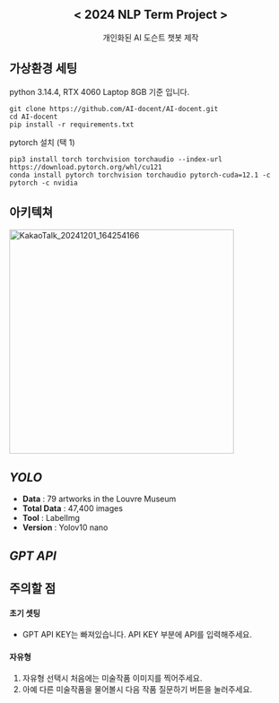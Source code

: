 <div align="center">
<h2>< 2024 NLP Term Project ></h2>
개인화된 AI 도슨트 챗봇 제작
</div>
  
## 가상환경 세팅

python 3.14.4, RTX 4060 Laptop 8GB  기준 입니다.
```
git clone https://github.com/AI-docent/AI-docent.git
cd AI-docent
pip install -r requirements.txt
```
pytorch 설치 (택 1)
```
pip3 install torch torchvision torchaudio --index-url https://download.pytorch.org/whl/cu121
conda install pytorch torchvision torchaudio pytorch-cuda=12.1 -c pytorch -c nvidia
```

## 아키텍쳐
<img width="400" alt="KakaoTalk_20241201_164254166" src="https://github.com/user-attachments/assets/b819afe3-2994-455d-a62d-927a1d543957">


## *YOLO*
+ **Data** : 79 artworks in the Louvre Museum
+ **Total Data** : 47,400 images
+ **Tool** : LabelImg
+ **Version** : Yolov10 nano



## *GPT API*


## 주의할 점

#### 초기 셋팅
+ GPT API KEY는 빠져있습니다. API KEY 부분에 API를 입력해주세요.

#### 자유형
1. 자유형 선택시 처음에는 미술작품 이미지를 찍어주세요.
2. 아예 다른 미술작품을 물어볼시 다음 작품 질문하기 버튼을 눌러주세요.



